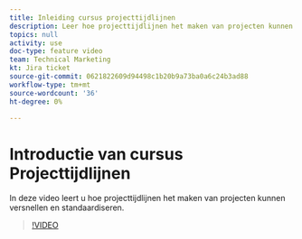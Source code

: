 ```yaml
---
title: Inleiding cursus projecttijdlijnen
description: Leer hoe projecttijdlijnen het maken van projecten kunnen versnellen en standaardiseren.
topics: null
activity: use
doc-type: feature video
team: Technical Marketing
kt: Jira ticket
source-git-commit: 0621822609d94498c1b20b9a73ba0a6c24b3ad88
workflow-type: tm+mt
source-wordcount: '36'
ht-degree: 0%

---
```


# Introductie van cursus Projecttijdlijnen

In deze video leert u hoe projecttijdlijnen het maken van projecten kunnen versnellen en standaardiseren.

>[!VIDEO](https://video.tv.adobe.com/v/335212/?quality=12)
